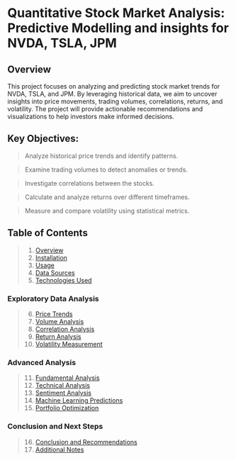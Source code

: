# Quantitative Stock Market Analysis: Predictive Modelling and insights for NVDA, TSLA, JPM

## Overview
This project focuses on analyzing and predicting stock market trends for NVDA, TSLA, and JPM. 
By leveraging historical data, we aim to uncover insights into price movements, trading volumes, correlations, returns, and volatility. 
The project will provide actionable recommendations and visualizations to help investors make informed decisions.

## Key Objectives:

>Analyze historical price trends and identify patterns.

>Examine trading volumes to detect anomalies or trends.

>Investigate correlations between the stocks.

>Calculate and analyze returns over different timeframes.

>Measure and compare volatility using statistical metrics.

## Table of Contents  
>1. [Overview](#overview)
>2. [Installation](#installation)  
>3. [Usage](#usage)  
>4. [Data Sources](#data-sources)  
>5. [Technologies Used](#technologies-used)  

### Exploratory Data Analysis  
>6. [Price Trends](#price-trends)  
>7. [Volume Analysis](#volume-analysis)  
>8. [Correlation Analysis](#correlation-analysis)  
>9. [Return Analysis](#return-analysis)  
>10. [Volatility Measurement](#volatility-measurement)  

### Advanced Analysis  
>11. [Fundamental Analysis](#fundamental-analysis)  
>12. [Technical Analysis](#technical-analysis)  
>13. [Sentiment Analysis](#sentiment-analysis)  
>14. [Machine Learning Predictions](#machine-learning-predictions)  
>15. [Portfolio Optimization](#portfolio-optimization)  

### Conclusion and Next Steps  
>16. [Conclusion and Recommendations](#conclusion-and-recommendations)  
>17. [Additional Notes](#additional-notes)  